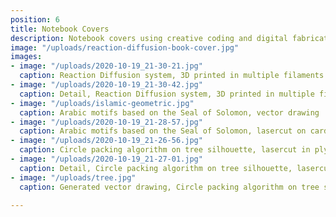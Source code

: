 ```yaml
---
position: 6
title: Notebook Covers
description: Notebook covers using creative coding and digital fabrication
image: "/uploads/reaction-diffusion-book-cover.jpg"
images:
- image: "/uploads/2020-10-19_21-30-21.jpg"
  caption: Reaction Diffusion system, 3D printed in multiple filaments
- image: "/uploads/2020-10-19_21-30-42.jpg"
  caption: Detail, Reaction Diffusion system, 3D printed in multiple filaments
- image: "/uploads/islamic-geometric.jpg"
  caption: Arabic motifs based on the Seal of Solomon, vector drawing
- image: "/uploads/2020-10-19_21-28-57.jpg"
  caption: Arabic motifs based on the Seal of Solomon, lasercut on card
- image: "/uploads/2020-10-19_21-26-56.jpg"
  caption: Circle packing algorithm on tree silhouette, lasercut in plywood
- image: "/uploads/2020-10-19_21-27-01.jpg"
  caption: Detail, Circle packing algorithm on tree silhouette, lasercut in plywood
- image: "/uploads/tree.jpg"
  caption: Generated vector drawing, Circle packing algorithm on tree silhouette

---
```


